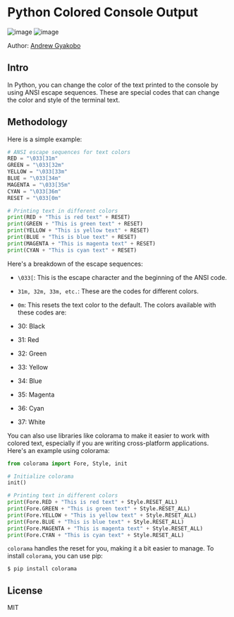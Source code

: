 # Python Colored Console Output

![image](https://img.shields.io/badge/Python-FFD43B?style=for-the-badge&logo=python&logoColor=blue)
![image](https://img.shields.io/badge/windows%20terminal-4D4D4D?style=for-the-badge&logo=windows%20terminal&logoColor=white)

Author: [Andrew Gyakobo](https://github.com/Gyakobo)

## Intro

In Python, you can change the color of the text printed to the console by using ANSI escape sequences. These are special codes that can change the color and style of the terminal text.

## Methodology

Here is a simple example:

```python
# ANSI escape sequences for text colors
RED = "\033[31m"
GREEN = "\033[32m"
YELLOW = "\033[33m"
BLUE = "\033[34m"
MAGENTA = "\033[35m"
CYAN = "\033[36m"
RESET = "\033[0m"

# Printing text in different colors
print(RED + "This is red text" + RESET)
print(GREEN + "This is green text" + RESET)
print(YELLOW + "This is yellow text" + RESET)
print(BLUE + "This is blue text" + RESET)
print(MAGENTA + "This is magenta text" + RESET)
print(CYAN + "This is cyan text" + RESET)
```

Here's a breakdown of the escape sequences:

* `\033[`: This is the escape character and the beginning of the ANSI code.
* `31m, 32m, 33m, etc.`: These are the codes for different colors.
* `0m`: This resets the text color to the default.
The colors available with these codes are:

* 30: Black
* 31: Red
* 32: Green
* 33: Yellow
* 34: Blue
* 35: Magenta
* 36: Cyan
* 37: White

You can also use libraries like colorama to make it easier to work with colored text, especially if you are writing cross-platform applications. Here's an example using colorama:

```python
from colorama import Fore, Style, init

# Initialize colorama
init()

# Printing text in different colors
print(Fore.RED + "This is red text" + Style.RESET_ALL)
print(Fore.GREEN + "This is green text" + Style.RESET_ALL)
print(Fore.YELLOW + "This is yellow text" + Style.RESET_ALL)
print(Fore.BLUE + "This is blue text" + Style.RESET_ALL)
print(Fore.MAGENTA + "This is magenta text" + Style.RESET_ALL)
print(Fore.CYAN + "This is cyan text" + Style.RESET_ALL)
```
`colorama` handles the reset for you, making it a bit easier to manage. To install `colorama`, you can use pip:

```shell
$ pip install colorama
```

## License
MIT
